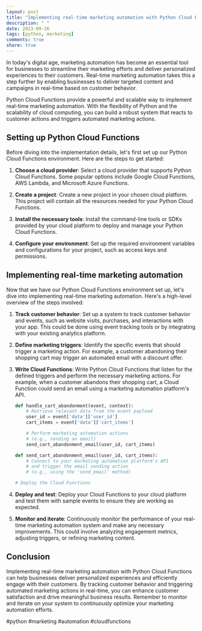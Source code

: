 ```yaml
---
layout: post
title: "Implementing real-time marketing automation with Python Cloud Functions"
description: " "
date: 2023-09-26
tags: [python, marketing]
comments: true
share: true
---
```


In today's digital age, marketing automation has become an essential tool for businesses to streamline their marketing efforts and deliver personalized experiences to their customers. Real-time marketing automation takes this a step further by enabling businesses to deliver targeted content and campaigns in real-time based on customer behavior.

Python Cloud Functions provide a powerful and scalable way to implement real-time marketing automation. With the flexibility of Python and the scalability of cloud computing, you can build a robust system that reacts to customer actions and triggers automated marketing actions.

## Setting up Python Cloud Functions

Before diving into the implementation details, let's first set up our Python Cloud Functions environment. Here are the steps to get started:

1. **Choose a cloud provider**: Select a cloud provider that supports Python Cloud Functions. Some popular options include Google Cloud Functions, AWS Lambda, and Microsoft Azure Functions.

2. **Create a project**: Create a new project in your chosen cloud platform. This project will contain all the resources needed for your Python Cloud Functions.

3. **Install the necessary tools**: Install the command-line tools or SDKs provided by your cloud platform to deploy and manage your Python Cloud Functions.

4. **Configure your environment**: Set up the required environment variables and configurations for your project, such as access keys and permissions.

## Implementing real-time marketing automation

Now that we have our Python Cloud Functions environment set up, let's dive into implementing real-time marketing automation. Here's a high-level overview of the steps involved:

1. **Track customer behavior**: Set up a system to track customer behavior and events, such as website visits, purchases, and interactions with your app. This could be done using event tracking tools or by integrating with your existing analytics platform.

2. **Define marketing triggers**: Identify the specific events that should trigger a marketing action. For example, a customer abandoning their shopping cart may trigger an automated email with a discount offer.

3. **Write Cloud Functions**: Write Python Cloud Functions that listen for the defined triggers and perform the necessary marketing actions. For example, when a customer abandons their shopping cart, a Cloud Function could send an email using a marketing automation platform's API.

    ```python
    def handle_cart_abandonment(event, context):
        # Retrieve relevant data from the event payload
        user_id = event['data']['user_id']
        cart_items = event['data']['cart_items']

        # Perform marketing automation actions
        # (e.g., sending an email)
        send_cart_abandonment_email(user_id, cart_items)

    def send_cart_abandonment_email(user_id, cart_items):
        # Connect to your marketing automation platform's API
        # and trigger the email sending action
        # (e.g., using the 'send_email' method)

    # Deploy the Cloud Functions
    ```

4. **Deploy and test**: Deploy your Cloud Functions to your cloud platform and test them with sample events to ensure they are working as expected.

5. **Monitor and iterate**: Continuously monitor the performance of your real-time marketing automation system and make any necessary improvements. This could involve analyzing engagement metrics, adjusting triggers, or refining marketing content.

## Conclusion

Implementing real-time marketing automation with Python Cloud Functions can help businesses deliver personalized experiences and efficiently engage with their customers. By tracking customer behavior and triggering automated marketing actions in real-time, you can enhance customer satisfaction and drive meaningful business results. Remember to monitor and iterate on your system to continuously optimize your marketing automation efforts.

#python #marketing #automation #cloudfunctions